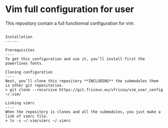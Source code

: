 Vim full configuration for user
======

This repository contain a full functionnal configuration for vim.

````

Installation
------

Prerequisites
----
To get this configuration and use it, you’ll install first the powerlines fonts.

Cloning configuration
----
Next, you’ll clone this repository **INCLUDING** the submodules them is other git repositories.
> git clone --recursive https://git.fricouv.eu/vfricou/vim_user_config ~/.vim/

Linking vimrc
----
When the repository is clones and all the submodules, you just make a link of vimrc file.
> ln -s ~/.vim/vimrc ~/.vimrc
